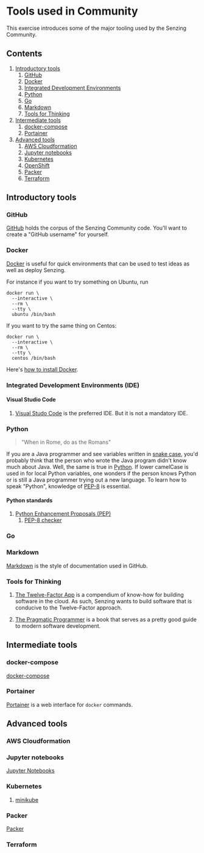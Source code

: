 # Tools used in Community

This exercise introduces some of the major tooling used by the Senzing Community.

## Contents

1. [Introductory tools](#introductory-tools)
    1. [GitHub](#github)
    1. [Docker](#docker)
    1. [Integrated Development Environments](#integrated-development-environments-ide)
    1. [Python](#python)
    1. [Go](#go)
    1. [Markdown](#markdown)
    1. [Tools for Thinking](#tools-for-thinking)
1. [Intermediate tools](#intermediate-tools)
    1. [docker-compose](#docker-compose)
    1. [Portainer](#portainer)
1. [Advanced tools](#advanced-tools)
    1. [AWS Cloudformation](#aws-cloudformation)
    1. [Jupyter notebooks](#jupyter-notebooks)
    1. [Kubernetes](#kubernetes)
    1. [OpenShift](#openshift)
    1. [Packer](#packer)
    1. [Terraform](#terraform)

## Introductory tools

### GitHub

[GitHub](../../WHATIS/github.md)
holds the corpus of the Senzing Community code.
You'll want to create a "GitHub username" for yourself.

### Docker

[Docker](../../WHATIS/docker.md)
is useful for quick environments that can be used to test ideas
as well as deploy Senzing.

For instance if you want to try something on Ubuntu, run

```console
docker run \
  --interactive \
  --rm \
  --tty \
  ubuntu /bin/bash
```

If you want to try the same thing on Centos:

```console
docker run \
  --interactive \
  --rm \
  --tty \
  centos /bin/bash
```

Here's [how to install Docker](../../HOWTO/install-docker.md).

### Integrated Development Environments (IDE)

#### Visual Studio Code

1. [Visual Studo Code](https://code.visualstudio.com/) is the preferred IDE.
   But it is not a mandatory IDE.

### Python

> "When in Rome, do as the Romans"

If you are a Java programmer and see variables written in
[snake case](https://en.wikipedia.org/wiki/Snake_case),
you'd probably think that the person who wrote the Java program
didn't know much about Java.
Well, the same is true in
[Python](../../WHATIS/python.md).
If lower camelCase is used in for local Python variables,
one wonders if the person knows Python
or is still a Java programmer trying out a new language.
To learn how to speak "Python", knowledge of
[PEP-8](https://www.python.org/dev/peps/pep-0008/)
is essential.

#### Python standards

1. [Python Enhancement Proposals (PEP)](https://www.python.org/dev/peps/)
    1. [PEP-8 checker](http://pep8online.com/)

### Go

### Markdown

[Markdown](../../WHATIS/markdown.md)
is the style of documentation used in GitHub.

### Tools for Thinking

1. [The Twelve-Factor App](https://12factor.net/) is a compendium of know-how for building software in the cloud.
   As such, Senzing wants to build software that is conducive to the Twelve-Factor approach.

1. [The Pragmatic Programmer](https://pragprog.com/titles/tpp20/the-pragmatic-programmer-20th-anniversary-edition/)
   is a book that serves as a pretty good guide to modern software development.

## Intermediate tools

### docker-compose

[docker-compose](../../WHATIS/docker-compose.md)

### Portainer

[Portainer](../../WHATIS/portainer.md) is a web interface for `docker` commands.

## Advanced tools

### AWS Cloudformation

### Jupyter notebooks

[Jupyter Notebooks](../../WHATIS/jupyter-notebook.md)

### Kubernetes

1. [minikube](https://minikube.sigs.k8s.io/docs/start/)

### Packer

[Packer](../../WHATIS/packer.md)

### Terraform
